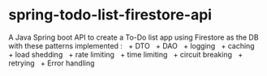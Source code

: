 # spring-todo-list-firestore-api
A Java Spring boot API to create a To-Do list app using Firestore as the DB with these patterns implemented :
  + DTO
  + DAO
  + logging
  + caching
  + load shedding
  + rate limiting
  + time limiting
  + circuit breaking
  + retrying
  + Error handling
